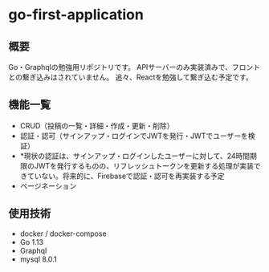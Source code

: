 # go-first-application

## 概要
Go・Graphqlの勉強用リポジトリです。
APIサーバーのみ実装済みで、フロントとの繋ぎ込みはされていません。
追々、Reactを勉強して繋ぎ込む予定です。

## 機能一覧
- CRUD（投稿の一覧・詳細・作成・更新・削除）
- 認証・認可（サインアップ・ログインでJWTを発行・JWTでユーザーを検証）
- *現状の認証は、サインアップ・ログインしたユーザーに対して、24時間期限のJWTを発行するものの、リフレッシュトークンを更新する処理が実装できていない。将来的に、Firebaseで認証・認可を再実装する予定
- ページネーション

## 使用技術
- docker / docker-compose
- Go 1.13
- Graphql
- mysql 8.0.1
